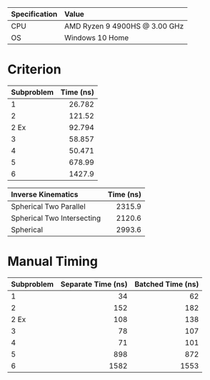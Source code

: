 | Specification| Value                         |
| :----------- | :---------------------------- |
| CPU          | AMD Ryzen 9 4900HS @ 3.00 GHz |
| OS           | Windows 10 Home               |


# Criterion

| Subproblem | Time (ns)   |
| :--------- | ----------: |
| 1          |      26.782 |
| 2          |      121.52 |
| 2 Ex       |      92.794 |
| 3          |      58.857 |
| 4          |      50.471 |
| 5          |      678.99 |
| 6          |      1427.9 |

| Inverse Kinematics         | Time (ns)   |
| :------------------------- | ----------: |
| Spherical Two Parallel     |      2315.9 |
| Spherical Two Intersecting |      2120.6 |
| Spherical                  |      2993.6 |


# Manual Timing

| Subproblem | Separate Time (ns)   | Batched Time (ns)   |
| :--------- | -------------------: | ------------------: |
| 1          |                   34 |                  62 |
| 2          |                  152 |                 182 |
| 2 Ex       |                  108 |                 138 |
| 3          |                   78 |                 107 |
| 4          |                   71 |                 101 |
| 5          |                  898 |                 872 |
| 6          |                 1582 |                1553 |
